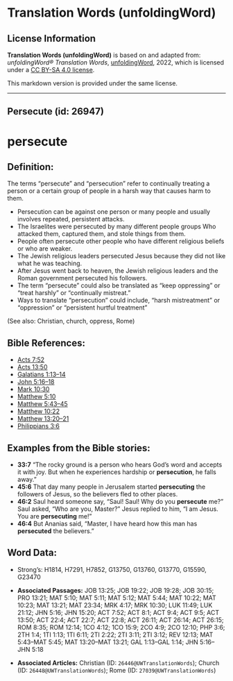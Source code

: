 # Translation Words (unfoldingWord)

## License Information

**Translation Words (unfoldingWord)** is based on and adapted from: _unfoldingWord® Translation Words_, [unfoldingWord](https://unfoldingword.org/utw), 2022, which is licensed under a [CC BY-SA 4.0 license](https://creativecommons.org/licenses/by-sa/4.0/legalcode.en).

This markdown version is provided under the same license.



--------------------------------

## Persecute (id: 26947)

persecute
=========

Definition:
-----------

The terms “persecute” and “persecution” refer to continually treating a person or a certain group of people in a harsh way that causes harm to them.

* Persecution can be against one person or many people and usually involves repeated, persistent attacks.
* The Israelites were persecuted by many different people groups Who attacked them, captured them, and stole things from them.
* People often persecute other people who have different religious beliefs or who are weaker.
* The Jewish religious leaders persecuted Jesus because they did not like what he was teaching.
* After Jesus went back to heaven, the Jewish religious leaders and the Roman government persecuted his followers.
* The term “persecute” could also be translated as “keep oppressing” or “treat harshly” or “continually mistreat.”
* Ways to translate “persecution” could include, “harsh mistreatment” or “oppression” or “persistent hurtful treatment”

(See also: Christian, church, oppress, Rome)

Bible References:
-----------------

* [Acts 7:52](https://ref.ly/Acts7:52)
* [Acts 13:50](https://ref.ly/Acts13:50)
* [Galatians 1:13–14](https://ref.ly/Gal1:13-Gal1:14)
* [John 5:16–18](https://ref.ly/John5:16-John5:18)
* [Mark 10:30](https://ref.ly/Mark10:30)
* [Matthew 5:10](https://ref.ly/Matt5:10)
* [Matthew 5:43–45](https://ref.ly/Matt5:43-Matt5:45)
* [Matthew 10:22](https://ref.ly/Matt10:22)
* [Matthew 13:20–21](https://ref.ly/Matt13:20-Matt13:21)
* [Philippians 3:6](https://ref.ly/Phil3:6)

Examples from the Bible stories:
--------------------------------

* **33:7** “The rocky ground is a person who hears God’s word and accepts it with joy. But when he experiences hardship or **persecution**, he falls away.”
* **45:6** That day many people in Jerusalem started **persecuting** the followers of Jesus, so the believers fled to other places.
* **46:2** Saul heard someone say, “Saul! Saul! Why do you **persecute** me?” Saul asked, “Who are you, Master?” Jesus replied to him, “I am Jesus. You are **persecuting** me!”
* **46:4** But Ananias said, “Master, I have heard how this man has **persecuted** the believers.”

Word Data:
----------

* Strong’s: H1814, H7291, H7852, G13750, G13760, G13770, G15590, G23470

* **Associated Passages:** JOB 13:25; JOB 19:22; JOB 19:28; JOB 30:15; PRO 13:21; MAT 5:10; MAT 5:11; MAT 5:12; MAT 5:44; MAT 10:22; MAT 10:23; MAT 13:21; MAT 23:34; MRK 4:17; MRK 10:30; LUK 11:49; LUK 21:12; JHN 5:16; JHN 15:20; ACT 7:52; ACT 8:1; ACT 9:4; ACT 9:5; ACT 13:50; ACT 22:4; ACT 22:7; ACT 22:8; ACT 26:11; ACT 26:14; ACT 26:15; ROM 8:35; ROM 12:14; 1CO 4:12; 1CO 15:9; 2CO 4:9; 2CO 12:10; PHP 3:6; 2TH 1:4; 1TI 1:13; 1TI 6:11; 2TI 2:22; 2TI 3:11; 2TI 3:12; REV 12:13; MAT 5:43–MAT 5:45; MAT 13:20–MAT 13:21; GAL 1:13–GAL 1:14; JHN 5:16–JHN 5:18
* **Associated Articles:** Christian (ID: `26446@UWTranslationWords`); Church (ID: `26448@UWTranslationWords`); Rome (ID: `27039@UWTranslationWords`)

